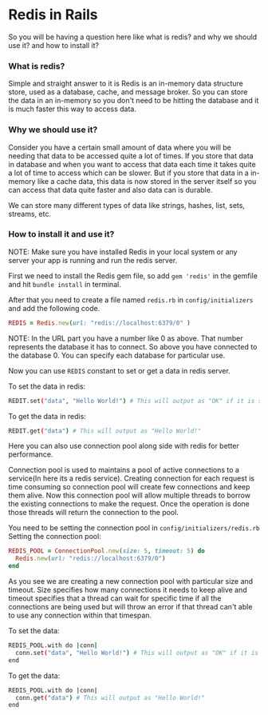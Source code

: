 # Redis in Rails

So you will be having a question here like what is redis? and why we should use it? and how to install it?

### What is redis?

Simple and straight answer to it is Redis is an in-memory data structure store, used as a database, cache, and message broker. So you can store the data in an in-memory so you don't need to be hitting the database and it is much faster this way to access data.

### Why we should use it?

Consider you have a certain small amount of data where you will be needing that data to be accessed quite a lot of times. If you store that data in database and when you want to access that data each time it takes quite a lot of time to access which can be slower. But if you store that data in a in-memory like a cache data, this data is now stored in the server itself so you can access that data quite faster and also data can is durable.

We can store many different types of data like strings, hashes, list, sets, streams, etc. 

### How to install it and use it?

NOTE: Make sure you have installed Redis in your local system or any server your app is running and run the redis server.

First we need to install the Redis gem file, so add `gem 'redis'` in the gemfile and hit `bundle install` in terminal.

After that you need to create a file named `redis.rb` in `config/initializers` and add the following code.
```ruby
REDIS = Redis.new(url: "redis://localhost:6379/0" )
```
NOTE: In the URL part you have a number like 0 as above. That number represents the database it has to connect. So above you have connected to the database 0. You can specify each database for particular use.

Now you can use `REDIS` constant to set or get a data in redis server.

To set the data in redis:
```bash
REDIT.set("data", "Hello World!") # This will output as "OK" if it is saved
```

To get the data in redis:
```bash
REDIT.get("data") # This will output as "Hello World!"
```

Here you can also use connection pool along side with redis for better performance.

Connection pool is used to maintains a pool of active connections to a service(In here its a redis service). Creating connection for each request is time consuming so connection pool will create few connections and keep them alive. Now this connection pool will allow multiple threads to borrow the existing connections to make the request. Once the operation is done those threads will return the connection to the pool.

You need to be setting the connection pool in `config/initializers/redis.rb`
Setting the connection pool:
```ruby
REDIS_POOL = ConnectionPool.new(size: 5, timeout: 5) do
  Redis.new(url: "redis://localhost:6379/0")
end
```

As you see we are creating a new connection pool with particular size and timeout. Size specifies how many connections it needs to keep alive and timeout specifies that a thread can wait for specific time if all the connections are being used but will throw an error if that thread can't able to use any connection within that timespan.


To set the data:
```bash
REDIS_POOL.with do |conn|
  conn.set("data", "Hello World!") # This will output as "OK" if it is saved
end
```

To get the data:
```bash
REDIS_POOL.with do |conn|
  conn.get("data") # This will output as "Hello World!"
end
```
